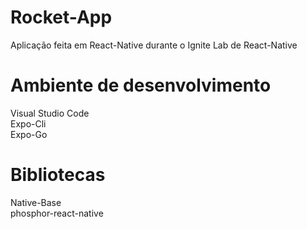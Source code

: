 # Rocket-App

Aplicação feita em React-Native durante o Ignite Lab de React-Native

# Ambiente de desenvolvimento

Visual Studio Code<br>
Expo-Cli<br>
Expo-Go

# Bibliotecas 

Native-Base<br>
phosphor-react-native
